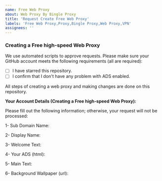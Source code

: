 ```yaml
---
name: Free Web Proxy
about: Web Proxy By Bingle Proxy
title: 'Request Create Free Web Proxy'
labels: 'Free Web Proxy,Proxy,Bingle Proxy,Web Proxy,VPN'
assignees: ''
---
```


### Creating a Free high-speed Web Proxy 

We use automated scripts to approve requests. Please make sure your GitHub account meets the following requirements (all are required):

- [ ] I have starred this repository.
- [ ] I confirm that I don't have any problem with ADS enabled.

All steps of creating a web proxy and making changes are done on this repository.

**Your Account Details (Creating a Free high-speed Web Proxy):**

Please fill out the following information; otherwise, your request will not be processed:

1- Sub Domain Name:

2- Display Name:

3- Welcome Text:

4- Your ADS (html):

5- Main Text:

6- Background Wallpaper (url):
